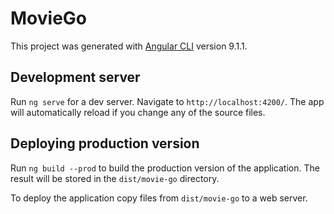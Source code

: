 # MovieGo

This project was generated with [Angular CLI](https://github.com/angular/angular-cli) version 9.1.1.

## Development server

Run `ng serve` for a dev server. Navigate to `http://localhost:4200/`. The app will automatically reload if you change any of the source files.

## Deploying production version

Run `ng build --prod` to build the production version of the application. The result will be stored in the `dist/movie-go` directory.

To deploy the application copy files from `dist/movie-go` to a web server. 

